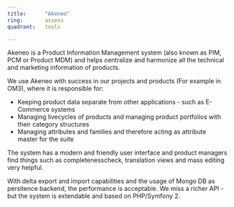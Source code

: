 ```yaml
---
title:      "Akeneo"
ring:       assess
quadrant:   tools

---
```


Akeneo is a Product Information Management system (also known as PIM, PCM or Product MDM) and helps centralize and harmonize all the technical and marketing information of products.

We use Akeneo with success in our projects and products (For example in OM3), where it is responsible for:

-   Keeping product data separate from other applications - such as E-Commerce systems
-   Managing livecycles of products and managing product portfolios with their category structures
-   Managing attributes and families and therefore acting as attribute master for the suite

The system has a modern and friendly user interface and product managers find things such as completenesscheck, translation views and mass editing very helpful.

With delta export and import capabilities and the usage of Mongo DB as persitence backend, the performance is acceptable. We miss a richer API - but the system is extendable and based on PHP/Symfony 2.
